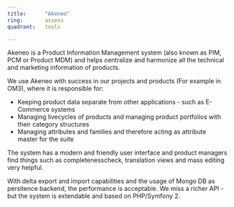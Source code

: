 ```yaml
---
title:      "Akeneo"
ring:       assess
quadrant:   tools

---
```


Akeneo is a Product Information Management system (also known as PIM, PCM or Product MDM) and helps centralize and harmonize all the technical and marketing information of products.

We use Akeneo with success in our projects and products (For example in OM3), where it is responsible for:

-   Keeping product data separate from other applications - such as E-Commerce systems
-   Managing livecycles of products and managing product portfolios with their category structures
-   Managing attributes and families and therefore acting as attribute master for the suite

The system has a modern and friendly user interface and product managers find things such as completenesscheck, translation views and mass editing very helpful.

With delta export and import capabilities and the usage of Mongo DB as persitence backend, the performance is acceptable. We miss a richer API - but the system is extendable and based on PHP/Symfony 2.
